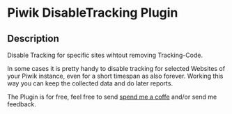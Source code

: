 # Piwik DisableTracking Plugin

## Description

Disable Tracking for specific sites wihtout removing Tracking-Code.

In some cases it is pretty handy to disable tracking for selected Websites
of your Piwik instance, even for a short timespan as also forever. Working this way
you can keep the collected data and do later reports.

The Plugin is for free, feel free to send [spend me a coffe](https://paypal.me/lippertsweb/5) and/or send me feedback.